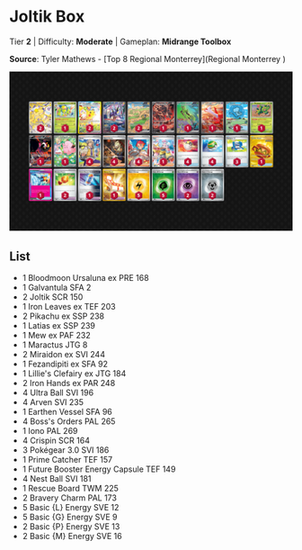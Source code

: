 # Joltik Box

Tier **2** | Difficulty: **Moderate** | Gameplan: **Midrange Toolbox**

**Source**: Tyler Mathews - [Top 8 Regional Monterrey](Regional Monterrey )

![decklist](../../!Images/Standard/16SVI-JTG/Joltik%20Box.png)

## List
* 1 Bloodmoon Ursaluna ex PRE 168
* 1 Galvantula SFA 2
* 2 Joltik SCR 150
* 1 Iron Leaves ex TEF 203
* 2 Pikachu ex SSP 238
* 1 Latias ex SSP 239
* 1 Mew ex PAF 232
* 1 Maractus JTG 8
* 2 Miraidon ex SVI 244
* 1 Fezandipiti ex SFA 92
* 1 Lillie's Clefairy ex JTG 184
* 2 Iron Hands ex PAR 248
* 4 Ultra Ball SVI 196
* 4 Arven SVI 235
* 1 Earthen Vessel SFA 96
* 4 Boss's Orders PAL 265
* 1 Iono PAL 269
* 4 Crispin SCR 164
* 3 Pokégear 3.0 SVI 186
* 1 Prime Catcher TEF 157
* 1 Future Booster Energy Capsule TEF 149
* 4 Nest Ball SVI 181
* 1 Rescue Board TWM 225
* 2 Bravery Charm PAL 173
* 5 Basic {L} Energy SVE 12
* 5 Basic {G} Energy SVE 9
* 2 Basic {P} Energy SVE 13
* 2 Basic {M} Energy SVE 16
